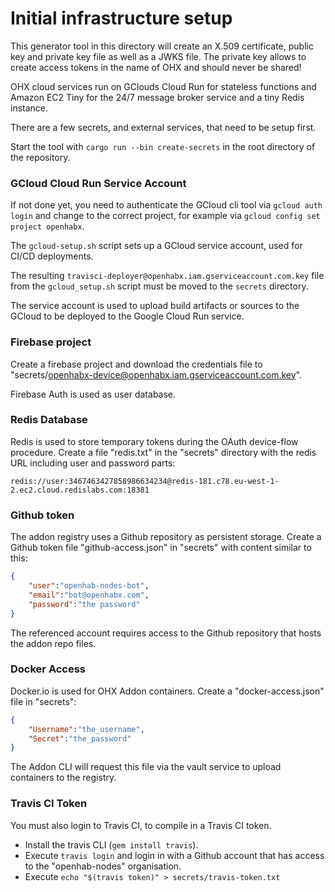 # Initial infrastructure setup

This generator tool in this directory will create an X.509 certificate, public key and private key file as well as a JWKS file.
The private key allows to create access tokens in the name of OHX and should never be shared!

OHX cloud services run on GClouds Cloud Run for stateless functions and Amazon EC2 Tiny for the 24/7 message broker service
and a tiny Redis instance. 

There are a few secrets, and external services, that need to be setup first.

Start the tool with `cargo run --bin create-secrets` in the root directory of the repository.

### GCloud Cloud Run Service Account

If not done yet, you need to authenticate the GCloud cli tool via `gcloud auth login` and change
to the correct project, for example via `gcloud config set project openhabx`.

The `gcloud-setup.sh` script sets up a GCloud service account, used for CI/CD deployments. 

The resulting `travisci-deployer@openhabx.iam.gserviceaccount.com.key`
file from the `gcloud_setup.sh` script must be moved to the `secrets` directory.

The service account is used to upload build artifacts or sources to the GCloud to be deployed to the Google Cloud Run service.

### Firebase project

Create a firebase project and download the credentials file to
"secrets/openhabx-device@openhabx.iam.gserviceaccount.com.key".

Firebase Auth is used as user database.

### Redis Database

Redis is used to store temporary tokens during the OAuth device-flow procedure.
Create a file "redis.txt" in the "secrets" directory with the redis URL including user and password parts:

```
redis://user:3467463427858986634234@redis-181.c78.eu-west-1-2.ec2.cloud.redislabs.com:18381
```

### Github token

The addon registry uses a Github repository as persistent storage.
Create a Github token file "github-access.json" in "secrets" with content similar to this:

```json
{
    "user":"openhab-nodes-bot",
    "email":"bot@openhabx.com",
    "password":"the password"
}
```

The referenced account requires access to the Github repository that hosts the addon repo files.

### Docker Access

Docker.io is used for OHX Addon containers. Create a "docker-access.json" file in "secrets":

```json
{
    "Username":"the_username",
    "Secret":"the_password"
}
```

The Addon CLI will request this file via the vault service to upload containers to the registry.

### Travis CI Token

You must also login to Travis CI, to compile in a Travis CI token.

* Install the travis CLI (`gem install travis`).
* Execute `travis login` and login in with a Github account that has access to the "openhab-nodes" organisation.
* Execute `echo "$(travis token)" > secrets/travis-token.txt`
